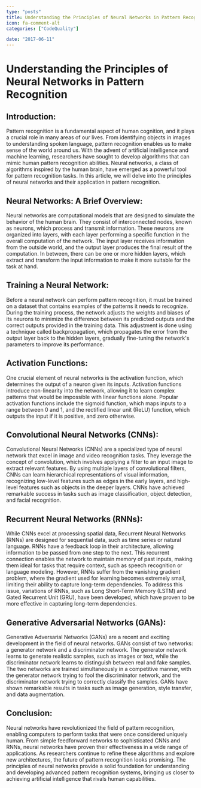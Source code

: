 ```yaml
---
type: "posts"
title: Understanding the Principles of Neural Networks in Pattern Recognition
icon: fa-comment-alt
categories: ["CodeQuality"]

date: "2017-06-11"
---
```




# Understanding the Principles of Neural Networks in Pattern Recognition

## Introduction:

Pattern recognition is a fundamental aspect of human cognition, and it plays a crucial role in many areas of our lives. From identifying objects in images to understanding spoken language, pattern recognition enables us to make sense of the world around us. With the advent of artificial intelligence and machine learning, researchers have sought to develop algorithms that can mimic human pattern recognition abilities. Neural networks, a class of algorithms inspired by the human brain, have emerged as a powerful tool for pattern recognition tasks. In this article, we will delve into the principles of neural networks and their application in pattern recognition.

## Neural Networks: A Brief Overview:

Neural networks are computational models that are designed to simulate the behavior of the human brain. They consist of interconnected nodes, known as neurons, which process and transmit information. These neurons are organized into layers, with each layer performing a specific function in the overall computation of the network. The input layer receives information from the outside world, and the output layer produces the final result of the computation. In between, there can be one or more hidden layers, which extract and transform the input information to make it more suitable for the task at hand.

## Training a Neural Network:

Before a neural network can perform pattern recognition, it must be trained on a dataset that contains examples of the patterns it needs to recognize. During the training process, the network adjusts the weights and biases of its neurons to minimize the difference between its predicted outputs and the correct outputs provided in the training data. This adjustment is done using a technique called backpropagation, which propagates the error from the output layer back to the hidden layers, gradually fine-tuning the network's parameters to improve its performance.

## Activation Functions:

One crucial element of neural networks is the activation function, which determines the output of a neuron given its inputs. Activation functions introduce non-linearity into the network, allowing it to learn complex patterns that would be impossible with linear functions alone. Popular activation functions include the sigmoid function, which maps inputs to a range between 0 and 1, and the rectified linear unit (ReLU) function, which outputs the input if it is positive, and zero otherwise.

## Convolutional Neural Networks (CNNs):

Convolutional Neural Networks (CNNs) are a specialized type of neural network that excel in image and video recognition tasks. They leverage the concept of convolution, which involves applying a filter to an input image to extract relevant features. By using multiple layers of convolutional filters, CNNs can learn hierarchical representations of visual information, recognizing low-level features such as edges in the early layers, and high-level features such as objects in the deeper layers. CNNs have achieved remarkable success in tasks such as image classification, object detection, and facial recognition.

## Recurrent Neural Networks (RNNs):

While CNNs excel at processing spatial data, Recurrent Neural Networks (RNNs) are designed for sequential data, such as time series or natural language. RNNs have a feedback loop in their architecture, allowing information to be passed from one step to the next. This recurrent connection enables the network to maintain memory of past inputs, making them ideal for tasks that require context, such as speech recognition or language modeling. However, RNNs suffer from the vanishing gradient problem, where the gradient used for learning becomes extremely small, limiting their ability to capture long-term dependencies. To address this issue, variations of RNNs, such as Long Short-Term Memory (LSTM) and Gated Recurrent Unit (GRU), have been developed, which have proven to be more effective in capturing long-term dependencies.

## Generative Adversarial Networks (GANs):

Generative Adversarial Networks (GANs) are a recent and exciting development in the field of neural networks. GANs consist of two networks: a generator network and a discriminator network. The generator network learns to generate realistic samples, such as images or text, while the discriminator network learns to distinguish between real and fake samples. The two networks are trained simultaneously in a competitive manner, with the generator network trying to fool the discriminator network, and the discriminator network trying to correctly classify the samples. GANs have shown remarkable results in tasks such as image generation, style transfer, and data augmentation.

## Conclusion:

Neural networks have revolutionized the field of pattern recognition, enabling computers to perform tasks that were once considered uniquely human. From simple feedforward networks to sophisticated CNNs and RNNs, neural networks have proven their effectiveness in a wide range of applications. As researchers continue to refine these algorithms and explore new architectures, the future of pattern recognition looks promising. The principles of neural networks provide a solid foundation for understanding and developing advanced pattern recognition systems, bringing us closer to achieving artificial intelligence that rivals human capabilities.